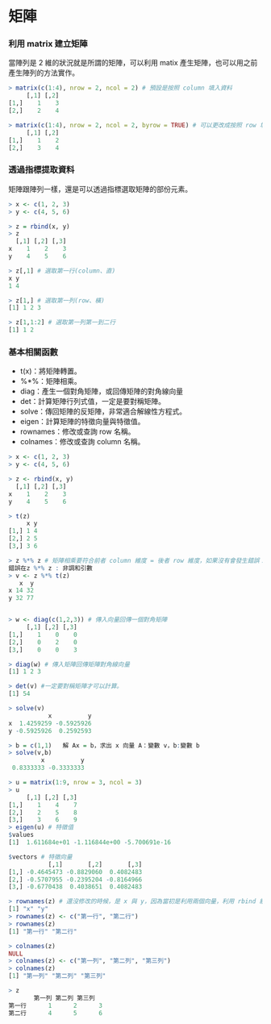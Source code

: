 # 矩陣

### 利用 matrix 建立矩陣

當陣列是 2 維的狀況就是所謂的矩陣，可以利用 matix 產生矩陣，也可以用之前產生陣列的方法實作。

```r
> matrix(c(1:4), nrow = 2, ncol = 2) # 預設是按照 column 填入資料
     [,1] [,2]
[1,]    1    3
[2,]    2    4

> matrix(c(1:4), nrow = 2, ncol = 2, byrow = TRUE) # 可以更改成按照 row 填入資料
     [,1] [,2]
[1,]    1    2
[2,]    3    4
```

### 透過指標提取資料
矩陣跟陣列一樣，還是可以透過指標選取矩陣的部份元素。

```r
> x <- c(1, 2, 3)
> y <- c(4, 5, 6)

> z = rbind(x, y)
> z
  [,1] [,2] [,3]
x    1    2    3
y    4    5    6

> z[,1] # 選取第一行(column、直)
x y
1 4

> z[1,] # 選取第一列(row、橫)
[1] 1 2 3

> z[1,1:2] # 選取第一列第一到二行
[1] 1 2
```

### 基本相關函數

+ t(x)：將矩陣轉置。
+ %*%：矩陣相乘。
+ diag：產生一個對角矩陣，或回傳矩陣的對角線向量
+ det：計算矩陣行列式值，一定是要對稱矩陣。
+ solve：傳回矩陣的反矩陣，非常適合解線性方程式。
+ eigen：計算矩陣的特徵向量與特徵值。
+ rownames：修改或查詢 row 名稱。
+ colnames：修改或查詢 column 名稱。

```r
> x <- c(1, 2, 3)
> y <- c(4, 5, 6)

> z <- rbind(x, y)
  [,1] [,2] [,3]
x    1    2    3
y    4    5    6

> t(z)
     x y
[1,] 1 4
[2,] 2 5
[3,] 3 6

> z %*% z # 矩陣相乘要符合前者 column 維度 = 後者 row 維度，如果沒有會發生錯誤！
錯誤在z %*% z : 非調和引數
> v <- z %*% t(z)
   x  y
x 14 32
y 32 77


> w <- diag(c(1,2,3)) # 傳入向量回傳一個對角矩陣
     [,1] [,2] [,3]
[1,]    1    0    0
[2,]    0    2    0
[3,]    0    0    3

> diag(w) # 傳入矩陣回傳矩陣對角線向量
[1] 1 2 3

> det(v) #一定要對稱矩陣才可以計算。
[1] 54

> solve(v)
           x          y
x  1.4259259 -0.5925926
y -0.5925926  0.2592593

> b = c(1,1)   解 Ax = b，求出 x 向量 A：變數 v，b:變數 b
> solve(v,b)
         x          y
 0.8333333 -0.3333333

> u = matrix(1:9, nrow = 3, ncol = 3)
> u
     [,1] [,2] [,3]
[1,]    1    4    7
[2,]    2    5    8
[3,]    3    6    9
> eigen(u) # 特徵值
$values
[1]  1.611684e+01 -1.116844e+00 -5.700691e-16

$vectors # 特徵向量
           [,1]       [,2]       [,3]
[1,] -0.4645473 -0.8829060  0.4082483
[2,] -0.5707955 -0.2395204 -0.8164966
[3,] -0.6770438  0.4038651  0.4082483

> rownames(z) # 還沒修改的時候，是 x 與 y，因為當初是利用兩個向量，利用 rbind 組成，所以會利用向量的變數稱名當作 row 名稱。
[1] "x" "y"
> rownames(z) <- c("第一行", "第二行")
> rownames(z)
[1] "第一行" "第二行"

> colnames(z)
NULL
> colnames(z) <- c("第一列", "第二列", "第三列")
> colnames(z)
[1] "第一列" "第二列" "第三列"

> z
       第一列 第二列 第三列
第一行      1      2      3
第二行      4      5      6
```

